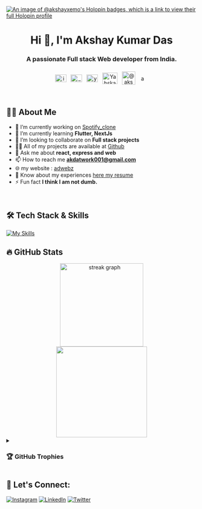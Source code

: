 <!--<div align="center">
  <img height="150" src="https://camo.githubusercontent.com/62da68eb62b1e5f175f7d1f0191dd89a653d7908feb22d37d4a0ab07365d6791/68747470733a2f2f6d656469612e67697068792e636f6d2f6d656469612f4d3967624264396e6244724f5475314d71782f67697068792e676966"  />
</div>-->
[![An image of @akshayxemo's Holopin badges, which is a link to view their full Holopin profile](https://holopin.me/akshayxemo)](https://holopin.io/@akshayxemo)

###
<h1 align="center">Hi 👋, I'm Akshay Kumar Das</h1>
<h3 align="center">A passionate Full stack Web developer from India.</h3>

###

<p align="center">
<a href="https://linkedin.com/in/akshay-kumar-das945405240" target="blank"><img align="center" src="https://raw.githubusercontent.com/rahuldkjain/github-profile-readme-generator/master/src/images/icons/Social/linked-in-alt.svg" alt="in/akshay-kumar-das945405240" height="20" width="30" /></a> &nbsp;
<a href="https://instagram.com/_yahska_ad_" target="blank"><img align="center" src="https://raw.githubusercontent.com/rahuldkjain/github-profile-readme-generator/master/src/images/icons/Social/instagram.svg" alt="_yahska_ad_" height="20" width="30" /></a> &nbsp;
<a href="https://twitter.com/yahska_ad" target="blank"><img align="center" src="https://raw.githubusercontent.com/rahuldkjain/github-profile-readme-generator/master/src/images/icons/Social/twitter.svg" alt="yahska_ad" height="20" width="30" /></a> &nbsp;
<!-- <a href="https://medium.com/@akshaykrdas001" target="blank"><img align="center" src="https://raw.githubusercontent.com/rahuldkjain/github-profile-readme-generator/master/src/images/icons/Social/medium.svg" alt="@akshaykrdas001" height="30" width="40" /></a> &nbsp;-->
<a href="https://discord.gg/Yahska@ad" target="blank"><img align="center" src="https://raw.githubusercontent.com/rahuldkjain/github-profile-readme-generator/master/src/images/icons/Social/discord.svg" alt="Yahska@ad" height="30" width="40" /></a> &nbsp;
<a href="https://medium.com/@akshaykrdas001" target="blank"><img align="center" src="https://github.com/akshayxemo/akshayxemo/assets/83893825/c27c48f2-0261-490c-a232-da71ec4d323d" alt="@akshaykrdas001" height="35" /></a> &nbsp;
<a href="https://behance.net/akshaykumardas" target="blank"><img align="center" src="https://github.com/akshayxemo/akshayxemo/assets/83893825/70734616-6d1b-4ba4-aeae-fbc93a5a9e77" alt="akshaykumardas" height="15" /></a> &nbsp;
<!--  <a href="https://www.leetcode.com/akshaykrdas001" target="blank"><img align="center" src="https://raw.githubusercontent.com/rahuldkjain/github-profile-readme-generator/master/src/images/icons/Social/leet-code.svg" alt="akshaykrdas001" height="30" width="40" /></a> &nbsp;
  <a href="https://www.hackerrank.com/@yahska_xemo" target="blank"><img align="center" src="https://raw.githubusercontent.com/rahuldkjain/github-profile-readme-generator/master/src/images/icons/Social/hackerrank.svg" alt="@yahska_xemo" height="30" width="40" /></a> &nbsp;
<a href="https://stackoverflow.com/users/21840321" target="blank"><img align="center" src="https://raw.githubusercontent.com/rahuldkjain/github-profile-readme-generator/master/src/images/icons/Social/stack-overflow.svg" alt="21840321" height="30" width="40" /></a> &nbsp;
 <div align="center">
 [![Behance](https://img.shields.io/badge/Behance-1769ff?logo=behance&logoColor=white)](https://behance.net/akshaykumardas) [![Medium](https://img.shields.io/badge/Medium-12100E?logo=medium&logoColor=white)](https://medium.com/@akshaykrdas001) [![Stack Overflow](https://img.shields.io/badge/-Stackoverflow-FE7A16?logo=stack-overflow&logoColor=white)](https://stackoverflow.com/users/21840321) 
</div> -->
</p>

<br/>

<!--<div align="center">
  <img src="https://komarev.com/ghpvc/?username=akshayxemo&label=Profile%20views&color=0e75b6&style=flat"  />
</div> -->


## 👩‍💻 About Me 

- 🔭 I’m currently working on [Spotify_clone](https://github.com/akshayxemo/spotify_clone)
- 🌱 I’m currently learning **Flutter, NextJs**
- 👯 I’m looking to collaborate on **Full stack projects**
- 👨‍💻 All of my projects are available at [Github](https://github.com/akshayxemo?tab=repositories)
- 💬 Ask me about **react, express and web**
- 📫 How to reach me **akdatwork001@gmail.com**
- 🌐 my website : [adwebz](https://adwebz.vercel.app/)
- 📄 Know about my experiences [here my resume](https://www.canva.com/design/DAFqaxjoAKY/vQ7o5KbK-RKWWBihtH0tww/view?utm_content=DAFqaxjoAKY&utm_campaign=designshare&utm_medium=link&utm_source=publishsharelink)
- ⚡ Fun fact **I think I am not dumb.**
<br>

## 🛠 Tech Stack & Skills
[![My Skills](https://skillicons.dev/icons?i=react,express,nodejs,tailwind,flutter,mongodb,mysql,graphql,postman,redux,ts,next,bootstrap,materialui,vercel,js,c,java,python,html,css,figma,photoshop,illustrator,vscode)](https://skillicons.dev)
<!--### Languages:

<div align="left">
  <img src="https://raw.githubusercontent.com/devicons/devicon/master/icons/c/c-original.svg" alt="c" width="40" height="40"/>
  <img width="12" />
  <img src="https://skillicons.dev/icons?i=java" height="40" alt="java logo"  />
  <img width="12" />
  <img src="https://cdn.simpleicons.org/javascript/F7DF1E" height="40" alt="javascript logo"  />
  <img width="12" />
  <img src="https://raw.githubusercontent.com/devicons/devicon/master/icons/python/python-original.svg" alt="python" width="40" height="40"/>
  <img width="12" />
  <img src="https://cdn.jsdelivr.net/gh/devicons/devicon/icons/html5/html5-original.svg" height="40" alt="html5 logo"  />
  <img width="12" />
  <img src="https://cdn.jsdelivr.net/gh/devicons/devicon/icons/css3/css3-original.svg" height="40" alt="css3 logo"  />
</div>

### Frameworks, Platform & Libraries:


### Databases:
  <div align="left">
  <img src="https://skillicons.dev/icons?i=mongodb" height="40" alt="mongodb logo"  />
  <img width="12" />
  <img src="https://raw.githubusercontent.com/devicons/devicon/master/icons/mysql/mysql-original-wordmark.svg" alt="mysql" width="45" height="45"/>
</div>

### Design:
<div align="left">
  <img src="https://skillicons.dev/icons?i=ps" height="40" alt="adobephotoshop logo"  />
  <img width="12" />
  <img src="https://cdn.simpleicons.org/adobeillustrator/FF9A00" height="40" alt="adobeillustrator logo"  />
  <img width="12" />
  <img src="https://cdn.jsdelivr.net/gh/devicons/devicon/icons/figma/figma-original.svg" height="40" alt="figma logo"  />
  <img width="12" />
  <img src="https://cdn.jsdelivr.net/gh/devicons/devicon/icons/canva/canva-original.svg" height="40" alt="canva logo"  />
  <img width="12" />
  <img src="https://skillicons.dev/icons?i=xd" height="40" alt="xd logo"  />
</div>

### Hosting:
<!-- ![Netlify](https://img.shields.io/badge/netlify-%23000000.svg?style=for-the-badge&logo=netlify&logoColor=#00C7B7)
![Vercel](https://img.shields.io/badge/Vercel-000000?logo=vercel&logoColor=white&style=for-the-badge)

### Others:
<div align="left">
  <img src="https://cdn.simpleicons.org/arduino/00979D" height="40" alt="arduino logo"  />
  <img width="12" />
  <img src="https://cdn.simpleicons.org/postman/FF6C37" height="40" alt="postman logo"  />
</div>-->

## 🔥 GitHub Stats
<div align="center">
  <img src="https://streak-stats.demolab.com?user=akshayxemo&locale=en&mode=daily&theme=transparent&hide_border=false&border_radius=5&order=3" height="220" alt="streak graph"  />
</div>
<div align="center">
  <!--<img src="https://github-readme-stats.vercel.app/api?username=akshayxemo&theme=transparent" height="240" alt="languages graph"  /> -->
  <img src="https://github-readme-stats.vercel.app/api/top-langs/?username=akshayxemo&layout=compact&theme=transparent" height="240" />
</div>

<!-- [![An image of @akshayxemo's Holopin badges, which is a link to view their full Holopin profile](https://holopin.me/akshayxemo)](https://holopin.io/@akshayxemo) -->

<details>
<summary> <h3>🏆 GitHub Trophies</h3></summary>
  
![](https://github-profile-trophy.vercel.app/?username=akshayxemo&theme=radical&no-frame=false&no-bg=false&margin-w=4)
</details>

## 🤝 Let's Connect:
[![Instagram](https://img.shields.io/badge/Instagram-%23E4405F.svg?logo=Instagram&logoColor=white&style=for-the-badge)](https://instagram.com/_yahska_ad_) 
[![LinkedIn](https://img.shields.io/badge/LinkedIn-%230077B5.svg?logo=linkedin&logoColor=white&style=for-the-badge)](https://linkedin.com/in/akshay-kumar-das945405240) 
[![Twitter](https://img.shields.io/badge/Twitter-%231DA1F2.svg?logo=Twitter&logoColor=white&style=for-the-badge)](https://twitter.com/yahska_ad)
